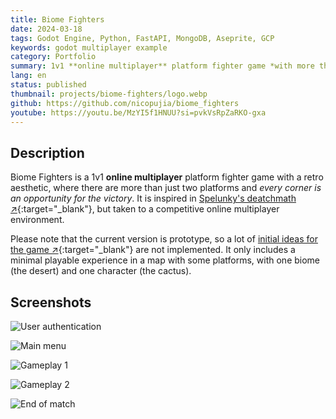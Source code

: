 ```yaml
---
title: Biome Fighters
date: 2024-03-18
tags: Godot Engine, Python, FastAPI, MongoDB, Aseprite, GCP
keywords: godot multiplayer example
category: Portfolio
summary: 1v1 **online multiplayer** platform fighter game *with more than just two platforms*.
lang: en
status: published
thumbnail: projects/biome-fighters/logo.webp
github: https://github.com/nicopujia/biome_fighters
youtube: https://youtu.be/MzYI5f1HNUU?si=pvkVsRpZaRKO-gxa
---
```


## Description

Biome Fighters is a 1v1 **online multiplayer** platform fighter game with a retro aesthetic, where there are more than just two platforms and *every corner is an opportunity for the victory*. It is inspired in [Spelunky's deatchmath ↗](https://spelunky.fandom.com/wiki/Deathmatch_(HD)){:target="_blank"}, but taken to a competitive online multiplayer environment.

Please note that the current version is prototype, so a lot of [initial ideas for the game ↗](https://github.com/nicopujia/biome_fighters/labels/Enhancement){:target="_blank"} are not implemented. It only includes a minimal playable experience in a map with some platforms, with one biome (the desert) and one character (the cactus).

## Screenshots

![User authentication]({static}/images/projects/biome-fighters/user-authentication.jpg)

![Main menu]({static}/images/projects/biome-fighters/main-menu.jpg)

![Gameplay 1]({static}/images/projects/biome-fighters/gameplay-1.jpg)

![Gameplay 2]({static}/images/projects/biome-fighters/gameplay-2.jpg)

![End of match]({static}/images/projects/biome-fighters/end-of-match.jpg)
